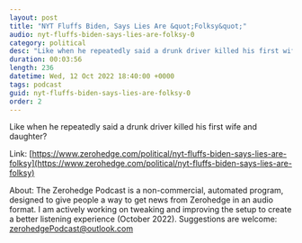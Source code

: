 ```yaml
---
layout: post
title: "NYT Fluffs Biden, Says Lies Are &quot;Folksy&quot;"
audio: nyt-fluffs-biden-says-lies-are-folksy-0
category: political
desc: "Like when he repeatedly said a drunk driver killed his first wife and daughter?"
duration: 00:03:56
length: 236
datetime: Wed, 12 Oct 2022 18:40:00 +0000
tags: podcast
guid: nyt-fluffs-biden-says-lies-are-folksy-0
order: 2
---
```

Like when he repeatedly said a drunk driver killed his first wife and daughter?

Link: [https://www.zerohedge.com/political/nyt-fluffs-biden-says-lies-are-folksy](https://www.zerohedge.com/political/nyt-fluffs-biden-says-lies-are-folksy)

About: The Zerohedge Podcast is a non-commercial, automated program, designed to give people a way to get news from Zerohedge in an audio format.  I am actively working on tweaking and improving the setup to create a better listening experience (October 2022).  Suggestions are welcome: [zerohedgePodcast@outlook.com](mailto:zerohedgePodcast@outlook.com)
